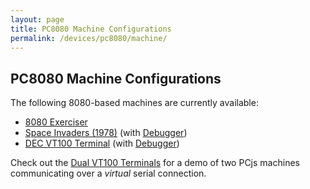```yaml
---
layout: page
title: PC8080 Machine Configurations
permalink: /devices/pc8080/machine/
---
```


PC8080 Machine Configurations
-----------------------------

The following 8080-based machines are currently available:

* [8080 Exerciser](exerciser/)
* [Space Invaders (1978)](invaders/) (with [Debugger](invaders/debugger/))
* [DEC VT100 Terminal](vt100/) (with [Debugger](vt100/debugger/))

Check out the [Dual VT100 Terminals](vt100/dual/) for a demo of two PCjs machines communicating over a *virtual* serial connection. 
